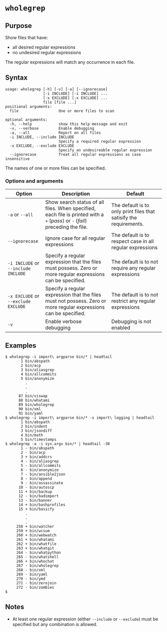 # `wholegrep`

## Purpose
Show files that have:
- all desired regular expressions
- no undesired regular expressions

The regular expressions will match any occurrence in each file.

## Syntax
```
usage: wholegrep [-h] [-v] [-a] [--ignorecase]
                 [-i INCLUDE] [-i INCLUDE] ... 
                 [-x EXCLUDE] [-x EXCLUDE] ... 
                 file [file ...]
positional arguments:
  file                  One or more files to scan

optional arguments:
  -h, --help            show this help message and exit
  -v, --verbose         Enable debugging
  -a, --all             Report on all files
  -i INCLUDE, --include INCLUDE
                        Specify a required regular expression
  -x EXCLUDE, --exclude EXCLUDE
                        Specify an undesireable regular expression
  --ignorecase          Treat all regular expressions as case insensitive
```

The names of one or more files can be specified.

### Options and arguments
| Option | Description | Default |
| ------ | ----------- | ------- |
| `-a` or `--all` | Show search status of all files.  When specified, each file is printed with a `+` (_pass_) or `-` (_fail_) preceding the file. | The default is to only print files that satisify the requirements. |
| `--ignorecase` | Ignore case for all regular expressions | The default is to respect case in all regular expressions |
| `-i INCLUDE` or `--include INCLUDE` | Specify a regular expression that the files must possess.  Zero or more regular expressions can be specified. | The default is to not require any regular expressions |
| `-x EXCLUDE` or `--exclude EXCLUDE` | Specify a regular expression that the files must not possess.  Zero or more regular expressions can be specified. | The default is to not restrict any regular expressions |
| `-v` | Enable verbose debugging | Debugging is not enabled |

## Examples

```
$ wholegrep -i import\ argparse bin/* | headtail
       1 bin/abspath
       2 bin/acp
       3 bin/aliasgrep
       4 bin/allcommits
       5 bin/anonymize
         .
         .
         .
      87 bin/viswap
      88 bin/whatami
      89 bin/wholegrep
      90 bin/xml
      91 bin/yaml
$ wholegrep -i import\ argparse bin/* -x import\ logging | headtail
       1 bin/abspath
       2 bin/indent
       3 bin/jsondiff
       4 bin/math
       5 bin/timestamps
$ wholegrep -a -i sys.argv bin/* | headtail -30
       1 - bin/abspath
       2 - bin/acp
       3 + bin/addcrs
       4 - bin/aliasgrep
       5 - bin/allcommits
       6 - bin/anonymize
       7 - bin/ansible2json
       8 - bin/append
       9 - bin/assassinate
      10 - bin/autoscp
      11 + bin/backup
      12 - bin/badimport
      13 - bin/banner
      14 + bin/bashprofiles
      15 + bin/basicfy
         .
         .
         .
     258 + bin/watcher
     259 + bin/wcsum
     260 + bin/webwatch
     261 + bin/whatami
     262 + bin/whatfile
     263 + bin/whatgit
     264 - bin/whatpython
     265 - bin/whatshell
     266 + bin/whochat
     267 - bin/wholegrep
     268 - bin/xml
     269 - bin/yaml
     270 - bin/ymd
     271 - bin/zerojoin
     272 - bin/zombies
$ 
```

## Notes

- At least one regular expression (either `--include` or `--exclude`) must be specified but any combination is allowed.
